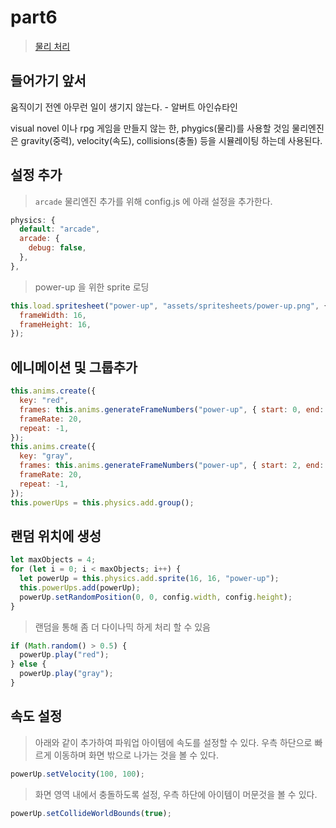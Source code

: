 # part6

> [물리 처리](https://www.youtube.com/watch?v=cuSQnbZloFc&list=PLDyH9Tk5ZdFzEu_izyqgPFtHJJXkc79no&index=6)

## 들어가기 앞서

움직이기 전엔 아무런 일이 생기지 않는다. - 알버트 아인슈타인

visual novel 이나 rpg 게임을 만들지 않는 한, phygics(물리)를 사용할 것임
물리엔진은 gravity(중력), velocity(속도), collisions(충돌) 등을 시뮬레이팅 하는데 사용된다.

## 설정 추가

> `arcade` 물리엔진 추가를 위해 config.js 에 아래 설정을 추가한다.

```js
physics: {
  default: "arcade",
  arcade: {
    debug: false,
  },
},
```

> power-up 을 위한 sprite 로딩

```js
this.load.spritesheet("power-up", "assets/spritesheets/power-up.png", {
  frameWidth: 16,
  frameHeight: 16,
});
```

## 에니메이션 및 그룹추가

```js
this.anims.create({
  key: "red",
  frames: this.anims.generateFrameNumbers("power-up", { start: 0, end: 1 }),
  frameRate: 20,
  repeat: -1,
});
this.anims.create({
  key: "gray",
  frames: this.anims.generateFrameNumbers("power-up", { start: 2, end: 3 }),
  frameRate: 20,
  repeat: -1,
});
this.powerUps = this.physics.add.group();
```

## 랜덤 위치에 생성

```js
let maxObjects = 4;
for (let i = 0; i < maxObjects; i++) {
  let powerUp = this.physics.add.sprite(16, 16, "power-up");
  this.powerUps.add(powerUp);
  powerUp.setRandomPosition(0, 0, config.width, config.height);
}
```

> 랜덤을 통해 좀 더 다이나믹 하게 처리 할 수 있음

```js
if (Math.random() > 0.5) {
  powerUp.play("red");
} else {
  powerUp.play("gray");
}
```

## 속도 설정

> 아래와 같이 추가하여 파워업 아이템에 속도를 설정할 수 있다.
> 우측 하단으로 빠르게 이동하며 화면 밖으로 나가는 것을 볼 수 있다.

```js
powerUp.setVelocity(100, 100);
```

> 화면 영역 내에서 충돌하도록 설정, 우측 하단에 아이템이 머문것을 볼 수 있다.

```js
powerUp.setCollideWorldBounds(true);
```